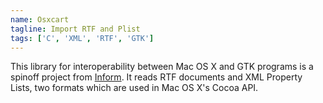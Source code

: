```yaml
---
name: Osxcart
tagline: Import RTF and Plist
tags: ['C', 'XML', 'RTF', 'GTK']
---
```

This library for interoperability between Mac OS X and GTK programs is a spinoff project from [Inform](#inform).
It reads RTF documents and XML Property Lists, two formats which are used in Mac OS X's Cocoa API.
